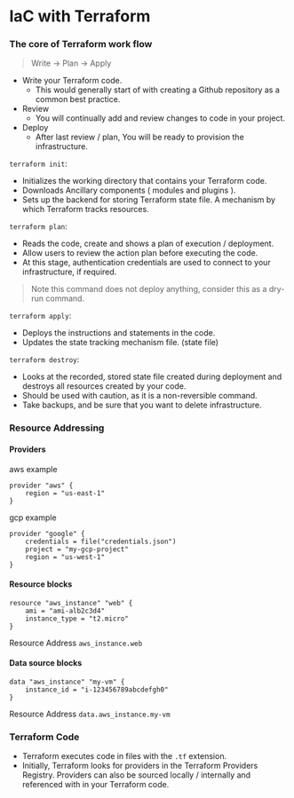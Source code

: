 # IaC with Terraform

### The core of Terraform work flow

> Write -> Plan -> Apply

- Write your Terraform code.
    - This would generally start of with creating a Github repository as a common best practice.
- Review
    - You will continually add and review changes to code in your project.
- Deploy
    - After last review / plan, You will be ready to provision the infrastructure.


`terraform init`:
- Initializes the working directory that contains your Terraform code.
- Downloads Ancillary components ( modules and plugins ).
- Sets up the backend for storing Terraform state file. A mechanism by which Terraform tracks resources.

`terraform plan`:
- Reads the code, create and shows a plan of execution / deployment.
- Allow users to review the action plan before executing the code.
- At this stage, authentication credentials are used to connect to your infrastructure, if required.
> Note this command does not deploy anything, consider this as a dry-run command.

`terraform apply`:
- Deploys the instructions and statements in the code.
- Updates the state tracking mechanism file. (state file)

`terraform destroy`:
- Looks at the recorded, stored state file created during deployment and destroys all resources created by your code.
- Should be used with caution, as it is a non-reversible command.
- Take backups, and be sure that you want to delete infrastructure.

### Resource Addressing

#### Providers
aws example
```hcl
provider "aws" {
    region = "us-east-1"
}
```

gcp example
```hcl
provider "google" {
    credentials = file("credentials.json")
    project = "my-gcp-project"
    region = "us-west-1"
}
```

#### Resource blocks
```hcl
resource "aws_instance" "web" {
    ami = "ami-alb2c3d4"
    instance_type = "t2.micro"
}
```
Resource Address `aws_instance.web`

#### Data source blocks
```hcl
data "aws_instance" "my-vm" {
    instance_id = "i-123456789abcdefgh0"
}
```
Resource Address `data.aws_instance.my-vm`

### Terraform Code
- Terraform executes code in files with the `.tf` extension.
- Initially, Terraform looks for providers in the Terraform Providers Registry. Providers can also be sourced locally / internally and referenced with in your Terraform code.